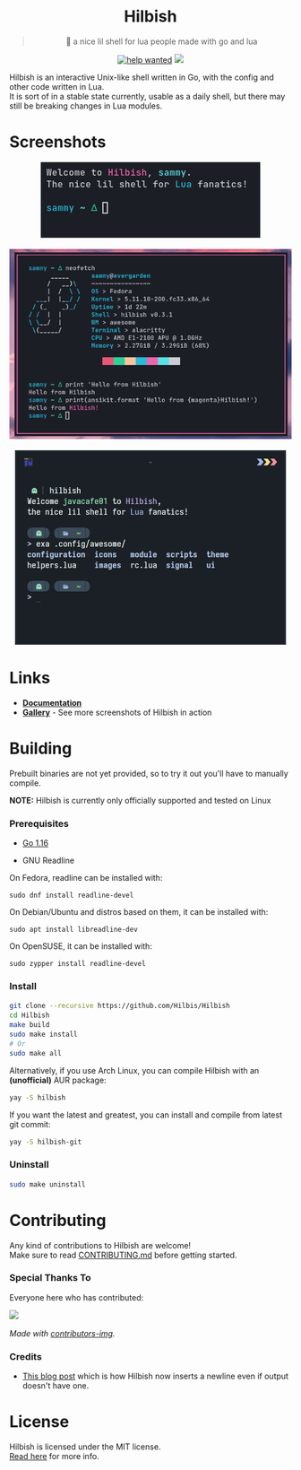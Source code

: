 <div align="center">
	<h1>Hilbish</h1>
	<blockquote>
	🎀 a nice lil shell for lua people made with go and lua
	</blockquote><p align="center">
		<a href="https://github.com/Hilbis/Hilbish/issues?q=is%3Aissue+is%3Aopen+label%3A%22help+wanted%22"><img src="https://img.shields.io/github/issues/Hilbis/Hilbish/help%20wanted?color=green" alt="help wanted"></a>
		<a href="LICENSE"><img src="https://img.shields.io/badge/license-MIT-blue.svg"></a>
	</p>
</div>

Hilbish is an interactive Unix-like shell written in Go, with the config
and other code written in Lua.  
It is sort of in a stable state currently, usable as a daily shell,
but there may still be breaking changes in Lua modules.

# Screenshots
<div align="center">
<img src="gallery/default.png"><br><br>
<img src="gallery/terminal.png"><br><br>
<img src="gallery/pillprompt.png">
</div>

# Links
- **[Documentation](https://github.com/Hilbis/Hilbish/wiki)**
- **[Gallery](https://github.com/Hilbis/Hilbish/discussions/36)** - See
more screenshots of Hilbish in action

# Building
Prebuilt binaries are not yet provided, so to try it out you'll have to manually compile.  

**NOTE:** Hilbish is currently only officially supported and tested on Linux

### Prerequisites
- [Go 1.16](https://go.dev)

- GNU Readline

On Fedora, readline can be installed with:  
```
sudo dnf install readline-devel
```  

On Debian/Ubuntu and distros based on them, it can be installed with:  
```
sudo apt install libreadline-dev
```

On OpenSUSE, it can be installed with:
```
sudo zypper install readline-devel
```

### Install
```sh
git clone --recursive https://github.com/Hilbis/Hilbish
cd Hilbish
make build
sudo make install
# Or 
sudo make all
```

Alternatively, if you use Arch Linux, you can compile Hilbish with an **(unofficial)** AUR package:
```sh
yay -S hilbish
```
If you want the latest and greatest, you can install and compile from latest git commit: 
```sh
yay -S hilbish-git
```

### Uninstall
```sh
sudo make uninstall
```

# Contributing
Any kind of contributions to Hilbish are welcome!   
Make sure to read [CONTRIBUTING.md](CONTRIBUTING.md) before getting started.

### Special Thanks To
Everyone here who has contributed:

<a href="https://github.com/Hilbis/Hilbish/graphs/contributors">
  <img src="https://contrib.rocks/image?repo=Hilbis/Hilbish" />
</a>

*Made with [contributors-img](https://contrib.rocks).*

### Credits
- [This blog post](https://www.vidarholen.net/contents/blog/?p=878) which
is how Hilbish now inserts a newline even if output doesn't have one.

# License
Hilbish is licensed under the MIT license.  
[Read here](LICENSE) for more info.
